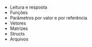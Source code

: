* Leitura e resposta
* Funções
* Parâmetros por valor e por referência
* Vetores
* Matrizes
* Structs
* Arquivos
